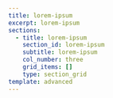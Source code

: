 ```yaml
---
title: lorem-ipsum
excerpt: lorem-ipsum
sections:
  - title: lorem-ipsum
    section_id: lorem-ipsum
    subtitle: lorem-ipsum
    col_number: three
    grid_items: []
    type: section_grid
template: advanced
---
```

